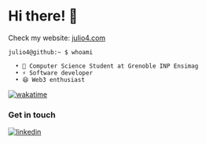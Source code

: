 # Hi there! 👋

<p>
  Check my website: <a href="https://julio4.com">julio4.com</a>
<p>

```cli
julio4@github:~ $ whoami

  • 🌱 Computer Science Student at Grenoble INP Ensimag
  • ⚡ Software developer
  • 😆 Web3 enthusiast
```

[![wakatime](https://wakatime.com/badge/user/c0b3abd7-9e6c-4276-a317-fe6830fdfd5e.svg)](https://wakatime.com/@c0b3abd7-9e6c-4276-a317-fe6830fdfd5e)

### Get in touch
<p>
  <a href="https://www.linkedin.com/in/jules-doumeche/"><img src="https://img.icons8.com/color/50/000000/linkedin.png" alt="linkedin"/></a>
<p>
